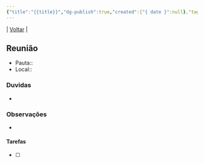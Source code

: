 ```yaml
---
{"title":"{{title}}","dg-publish":true,"created":{"{ date }":null},"tags":["trabalho/reuniao"],"permalink":"/0-settings/template/4-reuniao/","dgPassFrontmatter":true}
---
```


| [Voltar](index) |
## Reunião
- Pauta:: 
- Local:: 
### Duvidas
- 
### Observações
- 
#### Tarefas
- [ ]       


